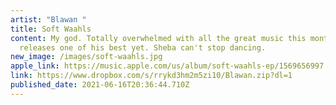 ```yaml
---
artist: "Blawan "
title: Soft Waahls
content: My god. Totally overwhelmed with all the great music this month. Blawan
  releases one of his best yet. Sheba can't stop dancing.
new_image: /images/soft-waahls.jpg
apple_link: https://music.apple.com/us/album/soft-waahls-ep/1569656997
link: https://www.dropbox.com/s/rrykd3hm2m5zi10/Blawan.zip?dl=1
published_date: 2021-06-16T20:36:44.710Z
---
```

